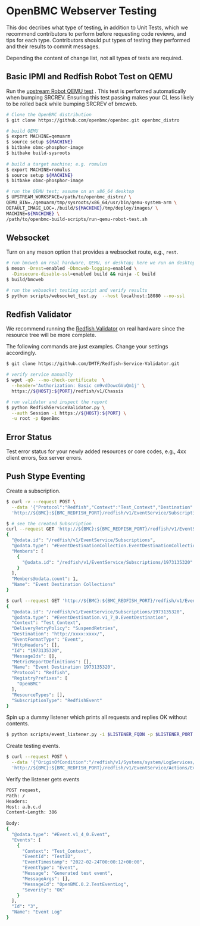 # OpenBMC Webserver Testing

This doc decribes what type of testing, in addition to Unit Tests, which we
recommend contributors to perform before requesting code reviews, and tips for
each type. Contributors should put types of testing they performed and their
results to commit messages.

Depending the content of change list, not all types of tests are required.

## Basic IPMI and Redfish Robot Test on QEMU

Run
the [upstream Robot QEMU test](https://github.com/openbmc/openbmc-build-scripts/blob/master/run-qemu-robot-test.sh)
. This test is performed automatically when bumping SRCREV. Ensuring this test
passing makes your CL less likely to be rolled back while bumping SRCREV of
bmcweb.

```bash
# Clone the OpenBMC distribution
$ git clone https://github.com/openbmc/openbmc.git openbmc_distro

# build QEMU
$ export MACHINE=qemuarm
$ source setup ${MACHINE}
$ bitbake obmc-phosphor-image
$ bitbake build-sysroots
 
# build a target machine; e.g. romulus
$ export MACHINE=romulus
$ source setup ${MACHINE}
$ bitbake obmc-phosphor-image

# run the QEMU test; assume on an x86_64 desktop
$ UPSTREAM_WORKSPACE=/path/to/openbmc_distro/ \
QEMU_BIN=./qemuarm/tmp/sysroots/x86_64/usr/bin/qemu-system-arm \
DEFAULT_IMAGE_LOC=./build/${MACHINE}/tmp/deploy/images/ \
MACHINE=${MACHINE} \
/path/to/openbmc-build-scripts/run-qemu-robot-test.sh
```

## Websocket

Turn on any meson option that provides a websocket route, e.g., `rest`.

```bash
# run bmcweb on real hardware, QEMU, or desktop; here we run on desktop
$ meson -Drest=enabled -Dbmcweb-logging=enabled \
  -Dinsecure-disable-ssl=enabled build && ninja -C build
$ build/bmcweb

# run the websocket testing script and verify results
$ python scripts/websocket_test.py  --host localhost:18080 --no-ssl
```

## Redfish Validator

We recommend running
the [Redfish Validator](https://github.com/DMTF/Redfish-Service-Validator.git)
on real hardware since the resource tree will be more complete.

The following commands are just examples. Change your settings accordingly.

```bash
$ git clone https://github.com/DMTF/Redfish-Service-Validator.git

# verify service manually
$ wget -qO- --no-check-certificate  \
  --header='Authorization: Basic cm9vdDowcGVuQm1j' \
  https://${HOST}:${PORT}/redfish/v1/Chassis

# run validator and inspect the report
$ python RedfishServiceValidator.py \
  --auth Session -i https://${HOST}:${PORT} \
  -u root -p 0penBmc
```

## Error Status

Test error status for your newly added resources or core codes, e.g., 4xx client
errors, 5xx server errors.

## Push Stype Eventing

Create a subscription.

```bash
$ curl -v --request POST \
  --data '{"Protocol":"Redfish","Context":"Test_Context","Destination":"http://$LISTENER_FQDN:$LISTENER_PORT/","EventFormatType":"Event","SubscriptionType":"RedfishEvent","DeliveryRetryPolicy":"SuspendRetries","RegistryPrefixes":["OpenBMC"]}' \
  'http://${BMC}:${BMC_REDFISH_PORT}/redfish/v1/EventService/Subscriptions'

$ # see the created Subscription
curl --request GET 'http://${BMC}:${BMC_REDFISH_PORT}/redfish/v1/EventService/Subscriptions/'
{
  "@odata.id": "/redfish/v1/EventService/Subscriptions",
  "@odata.type": "#EventDestinationCollection.EventDestinationCollection",
  "Members": [
    {
      "@odata.id": "/redfish/v1/EventService/Subscriptions/1973135320"
    }
  ],
  "Members@odata.count": 1,
  "Name": "Event Destination Collections"
}

$ curl --request GET 'http://${BMC}:${BMC_REDFISH_PORT}/redfish/v1/EventService/Subscriptions/1973135320'
{
  "@odata.id": "/redfish/v1/EventService/Subscriptions/1973135320",
  "@odata.type": "#EventDestination.v1_7_0.EventDestination",
  "Context": "Test_Context",
  "DeliveryRetryPolicy": "SuspendRetries",
  "Destination": "http://xxxx:xxxx/",
  "EventFormatType": "Event",
  "HttpHeaders": [],
  "Id": "1973135320",
  "MessageIds": [],
  "MetricReportDefinitions": [],
  "Name": "Event Destination 1973135320",
  "Protocol": "Redfish",
  "RegistryPrefixes": [
    "OpenBMC"
  ],
  "ResourceTypes": [],
  "SubscriptionType": "RedfishEvent"
}
```

Spin up a dummy listener which prints all requests and replies OK without
contents.

```bash
$ python scripts/event_listener.py -i $LISTENER_FQDN -p $LISTENER_PORT
```

Create testing events.

```bash
$ curl --request POST \
  --data '{"OriginOfCondition":"/redfish/v1/Systems/system/LogServices/EventLog","EventId":"xxxx"}' \
  'http://${BMC}:${BMC_REDFISH_PORT}/redfish/v1/EventService/Actions/EventService.SubmitTestEvent'
```

Verify the listener gets events

```bash
POST request,
Path: /
Headers:
Host: a.b.c.d
Content-Length: 386
 
Body:
{
  "@odata.type": "#Event.v1_4_0.Event",
  "Events": [
    {
      "Context": "Test_Context",
      "EventId": "TestID",
      "EventTimestamp": "2022-02-24T00:00:12+00:00",
      "EventType": "Event",
      "Message": "Generated test event",
      "MessageArgs": [],
      "MessageId": "OpenBMC.0.2.TestEventLog",
      "Severity": "OK"
    }
  ],
  "Id": "3",
  "Name": "Event Log"
}
```
